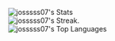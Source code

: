 
![josssss07's Stats](https://github-readme-stats.vercel.app/api?username=josssss07&theme=tokyonight&show_icons=true&hide_border=false&count_private=true)<br>
![josssss07's Streak](https://github-readme-streak-stats.herokuapp.com/?user=josssss07&theme=tokyonight&hide_border=false).<br>
![josssss07's Top Languages](https://github-readme-stats.vercel.app/api/top-langs/?username=josssss07&theme=tokyonight&show_icons=true&hide_border=false&layout=compact)<br>
<!--
**josssss07/josssss07** is a ✨ _special_ ✨ repository because its `README.md` (this file) appears on your GitHub profile.

Here are some ideas to get you started:

- 🔭 I’m currently working on ...
- 🌱 I’m currently learning ...
- 👯 I’m looking to collaborate on ...
- 🤔 I’m looking for help with ...
- 💬 Ask me about ...
- 📫 How to reach me: ...
- 😄 Pronouns: ...
- ⚡ Fun fact: ...
-->
